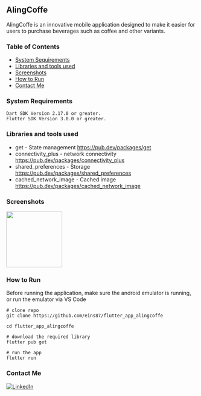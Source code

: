## AlingCoffe

<p>
AlingCoffe is an innovative mobile application designed to make it easier for users to purchase beverages such as coffee and other variants.
</p>

### Table of Contents

- [System Sequirements](#system-requirements)
- [Libraries and tools used](#libraries-and-tools-used)
- [Screenshots](#screenshots)
- [How to Run](#how-to-run)
- [Contact Me](#contactme)

### System Requirements

```
Dart SDK Version 2.17.0 or greater.
Flutter SDK Version 3.0.0 or greater.
```

### Libraries and tools used

- get - State management
  https://pub.dev/packages/get
- connectivity_plus - network connectivity
  https://pub.dev/packages/connectivity_plus
- shared_preferences - Storage
  https://pub.dev/packages/shared_preferences
- cached_network_image - Cached image
  https://pub.dev/packages/cached_network_image

### Screenshots

<img src="https://github.com/eins87/flutter_app_alingcoffe/blob/main/screenshoots/demo.gif" width="148" />

### How to Run

<p>Before running the application, make sure the android emulator is running, or run the emulator via VS Code</p>

```
# clone repo
git clone https://github.com/eins87/flutter_app_alingcoffe

cd flutter_app_alingcoffe

# download the required library
flutter pub get

# run the app
flutter run
```

### Contact Me

[![LinkedIn](https://img.shields.io/badge/linkedin-%230077B5.svg?style=for-the-badge&logo=linkedin&logoColor=white)](https://www.linkedin.com/in/andiwinata87/)

